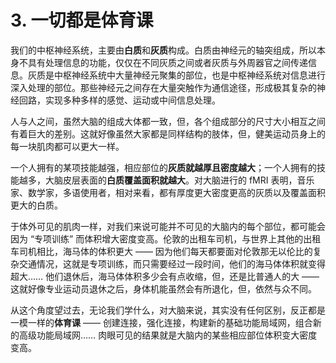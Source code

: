 # 3. 一切都是体育课

我们的中枢神经系统，主要由**白质**和**灰质**构成。白质由神经元的轴突组成，所以本身不具有处理信息的功能，仅仅在不同灰质之间或者灰质与外周器官之间传递信息。灰质是中枢神经系统中大量神经元聚集的部位，也是中枢神经系统对信息进行深入处理的部位。那些神经元之间存在大量突触作为通信途径，形成极其复杂的神经回路，实现多种多样的感觉、运动或中间信息处理。

人与人之间，虽然大脑的组成大体都一致，但，各个组成部分的尺寸大小相互之间有着巨大的差别。这就好像虽然大家都是同样结构的肢体，但，健美运动员身上的每一块肌肉都可以更大一样。

一个人拥有的某项技能越强，相应部位的**灰质就越厚且密度越大**；一个人拥有的技能越多，大脑皮层表面的**白质覆盖面积就越大**。对大脑进行的 fMRI 表明，音乐家、数学家，多语使用者，相对来看，都有厚度更大密度更高的灰质以及覆盖面积更大的白质。

于体外可见的肌肉一样，对我们来说可能并不可见的大脑内的每个部位，都可能会因为 “专项训练” 而体积增大密度变高。伦敦的出租车司机，与世界上其他的出租车司机相比，海马体的体积更大 —— 因为他们每天都要面对伦敦那无以伦比的复杂交通情况，这就是专项训练，而只需要经过一段时间，他们的海马体体积就变得超大…… 他们退休后，海马体体积多少会有点收缩，但，还是比普通人的大 —— 这就好像专业运动员退休之后，身体机能虽然会有所退化，但，依然与众不同。

从这个角度望过去，无论我们学什么，对大脑来说，其实没有任何区别，反正都是一模一样的**体育课** —— 创建连接，强化连接，构建新的基础功能局域网，组合新的高级功能局域网…… 肉眼可见的结果就是大脑内的某些相应部位体积变大密度变高。